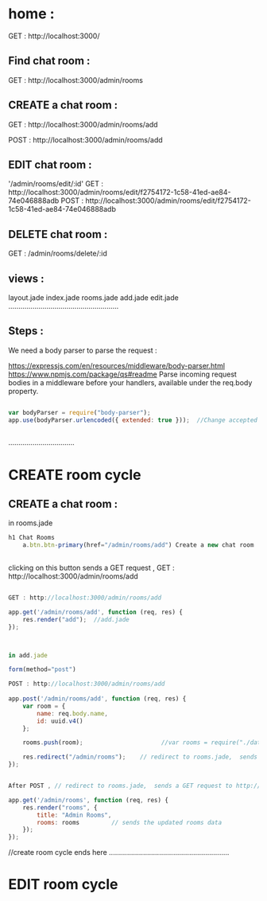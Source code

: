 

# home :       
GET : http://localhost:3000/

## Find chat room :  
GET : http://localhost:3000/admin/rooms 

## CREATE a chat room : 
GET : http://localhost:3000/admin/rooms/add

POST : http://localhost:3000/admin/rooms/add

## EDIT chat room :
'/admin/rooms/edit/:id'
GET : http://localhost:3000/admin/rooms/edit/f2754172-1c58-41ed-ae84-74e046888adb
POST : http://localhost:3000/admin/rooms/edit/f2754172-1c58-41ed-ae84-74e046888adb

## DELETE chat room :
GET : /admin/rooms/delete/:id


## views :
   layout.jade
   index.jade
   rooms.jade
   add.jade
   edit.jade
.......................................................   

## Steps :

We need a body parser to parse the request :

https://expressjs.com/en/resources/middleware/body-parser.html
https://www.npmjs.com/package/qs#readme
Parse incoming request bodies in a middleware before your handlers, available under the req.body property.

```javascript

var bodyParser = require("body-parser");
app.use(bodyParser.urlencoded({ extended: true }));  //Change accepted type for parsers
  
```
 
.................................
# CREATE room cycle
## CREATE a chat room : 

in rooms.jade

```javascript
h1 Chat Rooms
    a.btn.btn-primary(href="/admin/rooms/add") Create a new chat room
    
```
    
clicking on this button sends a GET request , GET : http://localhost:3000/admin/rooms/add   

```javascript

GET : http://localhost:3000/admin/rooms/add 

app.get('/admin/rooms/add', function (req, res) {
    res.render("add");  //add.jade
});



in add.jade

form(method="post")

POST : http://localhost:3000/admin/rooms/add  
  
app.post('/admin/rooms/add', function (req, res) {
    var room = {
        name: req.body.name,
        id: uuid.v4()
    };

    rooms.push(room);                      //var rooms = require("./data/rooms.json");

    res.redirect("/admin/rooms");    // redirect to rooms.jade,  sends a GET request to http://localhost:3000/admin/rooms
});


After POST , // redirect to rooms.jade,  sends a GET request to http://localhost:3000/admin/rooms

app.get('/admin/rooms', function (req, res) {
    res.render("rooms", {
        title: "Admin Rooms",
        rooms: rooms         // sends the updated rooms data
    });
});

```


//create room cycle ends here
............................................................

# EDIT room cycle






























   
   
   
   
   
   
   

